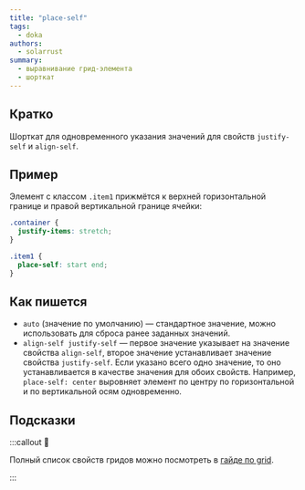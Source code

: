 ```yaml
---
title: "place-self"
tags:
  - doka
authors:
  - solarrust
summary:
  - выравнивание грид-элемента
  - шорткат
---
```


## Кратко

Шорткат для одновременного указания значений для свойств `justify-self` и `align-self`.

## Пример

Элемент с классом `.item1` прижмётся к верхней горизонтальной границе и правой вертикальной границе ячейки:

```css
.container {
  justify-items: stretch;
}

.item1 {
  place-self: start end;
}
```

## Как пишется

- `auto` (значение по умолчанию) — стандартное значение, можно использовать для сброса ранее заданных значений.
- `align-self justify-self` — первое значение указывает на значение свойства `align-self`, второе значение устанавливает значение свойства `justify-self`. Если указано всего одно значение, то оно устанавливается в качестве значения для обоих свойств. Например, `place-self: center` выровняет элемент по центру по горизонтальной и по вертикальной осям одновременно.

## Подсказки

:::callout 📝

Полный список свойств гридов можно посмотреть в [гайде по grid](/css/grid-guide/).

:::
